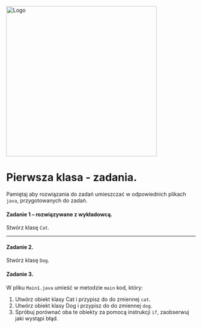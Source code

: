 <img alt="Logo" src="http://coderslab.pl/svg/logo-coderslab.svg" width="400">

# Pierwsza klasa - zadania.
Pamiętaj aby rozwiązania do zadań umieszczać w odpowiednich plikach `java`, przygotowanych do zadań.  


#### Zadanie 1 – rozwiązywane z wykładowcą.
Stwórz klasę `Cat`.

-----------------------------------------------------------------------------

#### Zadanie 2.
Stwórz klasę `Dog`.

#### Zadanie 3.
W pliku `Main1.java` umieść w metodzie `main` kod, który:

1. Utwórz obiekt klasy Cat i przypisz do do zmiennej `cat`.
2. Utwórz obiekt klasy Dog i przypisz do do zmiennej `dog`.
3. Spróbuj porównać oba te obiekty za pomocą instrukcji `if`, zaobserwuj jaki wystąpi błąd.
